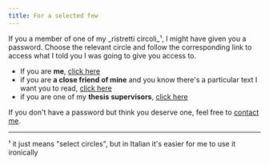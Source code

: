 ```yaml
---
title: For a selected few
---
```


If you a member of one of my _ristretti circoli_¹, I might have given you a password. 
Choose the relevant circle and follow the corresponding link to access what I told you I was going to give you access to.

- If you are __me__, [click here](https://harisont.github.io/area-riservata/)
- if you are __a close friend of mine__ and you know there's a particular text I want you to read, [click here](https://harisont.github.io/fafsf/)
- if you are one of my __thesis supervisors__, [click here](https://harisont.github.io/hdemica/ec1032dd2e37350ba2f3633c4ec78485c047e055/index.html)

If you don't have a password but think you deserve one, feel free to [contact me](mailto:arianna.masciolini@gmail.com).

---

¹ it just means "select circles", but in Italian it's easier for me to use it ironically